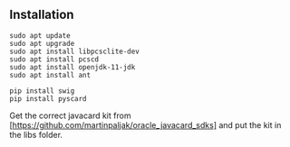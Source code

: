 ## Installation

```shell
sudo apt update
sudo apt upgrade
sudo apt install libpcsclite-dev
sudo apt install pcscd
sudo apt install openjdk-11-jdk
sudo apt install ant

pip install swig
pip install pyscard
```

Get the correct javacard kit from [https://github.com/martinpaljak/oracle_javacard_sdks] and put the kit in the libs folder.
